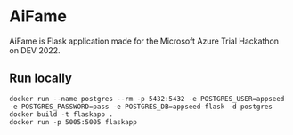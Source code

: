 # AiFame

AiFame is Flask application made for the Microsoft Azure Trial Hackathon on DEV 2022.

## Run locally
```
docker run --name postgres --rm -p 5432:5432 -e POSTGRES_USER=appseed -e POSTGRES_PASSWORD=pass -e POSTGRES_DB=appseed-flask -d postgres
docker build -t flaskapp .
docker run -p 5005:5005 flaskapp
```